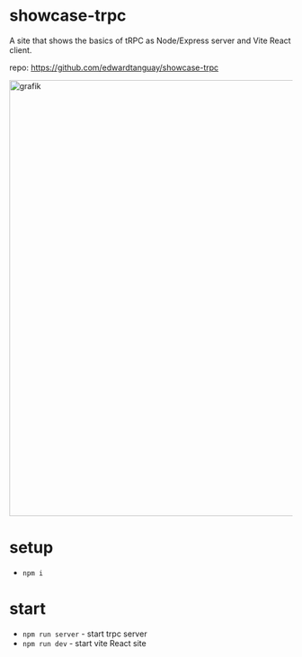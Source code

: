 # showcase-trpc

A site that shows the basics of tRPC as Node/Express server and Vite React client.

repo: https://github.com/edwardtanguay/showcase-trpc

<img width="1016" height="776" alt="grafik" src="https://github.com/user-attachments/assets/f636e5df-6123-492f-80e9-85aec55f6df1" />

# setup

- `npm i`

# start

- `npm run server` - start trpc server 
- `npm run dev` - start vite React site
